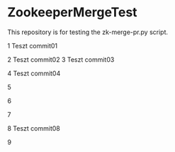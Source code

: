 # ZookeeperMergeTest
This repository is for testing the zk-merge-pr.py script. 

1
Teszt commit01

2
Teszt commit02
3
Teszt commit03

4
Teszt commit04

5

6

7

8
Teszt commit08

9

